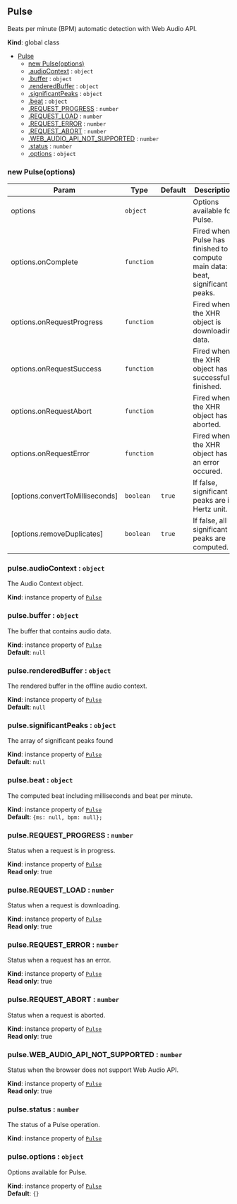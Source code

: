 <a name="Pulse"></a>
## Pulse
Beats per minute (BPM) automatic detection with Web Audio API.

**Kind**: global class  

* [Pulse](#Pulse)
  * [new Pulse(options)](#new_Pulse_new)
  * [.audioContext](#Pulse#audioContext) : <code>object</code>
  * [.buffer](#Pulse#buffer) : <code>object</code>
  * [.renderedBuffer](#Pulse#renderedBuffer) : <code>object</code>
  * [.significantPeaks](#Pulse#significantPeaks) : <code>object</code>
  * [.beat](#Pulse#beat) : <code>object</code>
  * [.REQUEST_PROGRESS](#Pulse#REQUEST_PROGRESS) : <code>number</code>
  * [.REQUEST_LOAD](#Pulse#REQUEST_LOAD) : <code>number</code>
  * [.REQUEST_ERROR](#Pulse#REQUEST_ERROR) : <code>number</code>
  * [.REQUEST_ABORT](#Pulse#REQUEST_ABORT) : <code>number</code>
  * [.WEB_AUDIO_API_NOT_SUPPORTED](#Pulse#WEB_AUDIO_API_NOT_SUPPORTED) : <code>number</code>
  * [.status](#Pulse#status) : <code>number</code>
  * [.options](#Pulse#options) : <code>object</code>

<a name="new_Pulse_new"></a>
### new Pulse(options)

| Param | Type | Default | Description |
| --- | --- | --- | --- |
| options | <code>object</code> |  | Options available for Pulse. |
| options.onComplete | <code>function</code> |  | Fired when Pulse has finished to compute main data: beat, significant peaks. |
| options.onRequestProgress | <code>function</code> |  | Fired when the XHR object is downloading data. |
| options.onRequestSuccess | <code>function</code> |  | Fired when the XHR object has successfully finished. |
| options.onRequestAbort | <code>function</code> |  | Fired when the XHR object has aborted. |
| options.onRequestError | <code>function</code> |  | Fired when the XHR object has an error occured. |
| [options.convertToMilliseconds] | <code>boolean</code> | <code>true</code> | If false, significant peaks are in Hertz unit. |
| [options.removeDuplicates] | <code>boolean</code> | <code>true</code> | If false, all significant peaks are computed. |

<a name="Pulse#audioContext"></a>
### pulse.audioContext : <code>object</code>
The Audio Context object.

**Kind**: instance property of <code>[Pulse](#Pulse)</code>  
<a name="Pulse#buffer"></a>
### pulse.buffer : <code>object</code>
The buffer that contains audio data.

**Kind**: instance property of <code>[Pulse](#Pulse)</code>  
**Default**: <code>null</code>  
<a name="Pulse#renderedBuffer"></a>
### pulse.renderedBuffer : <code>object</code>
The rendered buffer in the offline audio context.

**Kind**: instance property of <code>[Pulse](#Pulse)</code>  
**Default**: <code>null</code>  
<a name="Pulse#significantPeaks"></a>
### pulse.significantPeaks : <code>object</code>
The array of significant peaks found

**Kind**: instance property of <code>[Pulse](#Pulse)</code>  
**Default**: <code>null</code>  
<a name="Pulse#beat"></a>
### pulse.beat : <code>object</code>
The computed beat including milliseconds and beat per minute.

**Kind**: instance property of <code>[Pulse](#Pulse)</code>  
**Default**: <code>{ms: null, bpm: null};</code>  
<a name="Pulse#REQUEST_PROGRESS"></a>
### pulse.REQUEST_PROGRESS : <code>number</code>
Status when a request is in progress.

**Kind**: instance property of <code>[Pulse](#Pulse)</code>  
**Read only**: true  
<a name="Pulse#REQUEST_LOAD"></a>
### pulse.REQUEST_LOAD : <code>number</code>
Status when a request is downloading.

**Kind**: instance property of <code>[Pulse](#Pulse)</code>  
**Read only**: true  
<a name="Pulse#REQUEST_ERROR"></a>
### pulse.REQUEST_ERROR : <code>number</code>
Status when a request has an error.

**Kind**: instance property of <code>[Pulse](#Pulse)</code>  
**Read only**: true  
<a name="Pulse#REQUEST_ABORT"></a>
### pulse.REQUEST_ABORT : <code>number</code>
Status when a request is aborted.

**Kind**: instance property of <code>[Pulse](#Pulse)</code>  
**Read only**: true  
<a name="Pulse#WEB_AUDIO_API_NOT_SUPPORTED"></a>
### pulse.WEB_AUDIO_API_NOT_SUPPORTED : <code>number</code>
Status when the browser does not support Web Audio API.

**Kind**: instance property of <code>[Pulse](#Pulse)</code>  
**Read only**: true  
<a name="Pulse#status"></a>
### pulse.status : <code>number</code>
The status of a Pulse operation.

**Kind**: instance property of <code>[Pulse](#Pulse)</code>  
<a name="Pulse#options"></a>
### pulse.options : <code>object</code>
Options available for Pulse.

**Kind**: instance property of <code>[Pulse](#Pulse)</code>  
**Default**: <code>{}</code>  
